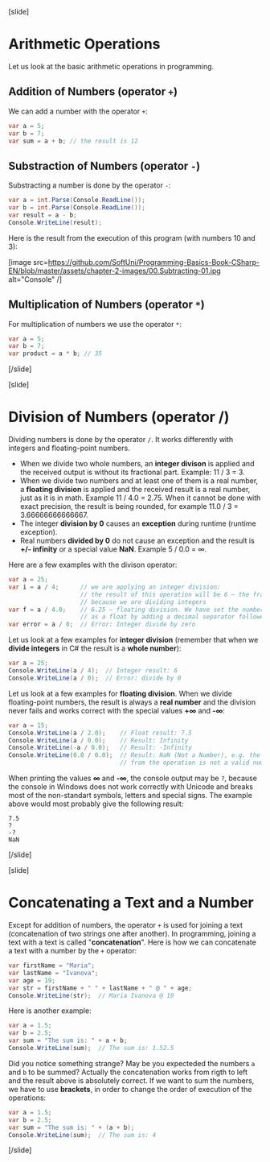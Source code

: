 [slide]
# Arithmetic Operations

Let us look at the basic arithmetic operations in programming.

## Addition of Numbers (operator `+`)

We can add a number with the operator `+`:

```csharp
var a = 5;
var b = 7;
var sum = a + b; // the result is 12
``` 

## Substraction of Numbers (operator `-`)

Substracting a number is done by the operator `-`:

```csharp
var a = int.Parse(Console.ReadLine());
var b = int.Parse(Console.ReadLine());
var result = a - b;
Console.WriteLine(result);
```

Here is the result from the execution of this program (with numbers 10 and 3):

[image src=https://github.com/SoftUni/Programming-Basics-Book-CSharp-EN/blob/master/assets/chapter-2-images/00.Subtracting-01.jpg alt="Console" /] 

## Multiplication of Numbers (operator `*`)

For multiplication of numbers we use the operator `*`:

```csharp
var a = 5;
var b = 7;
var product = a * b; // 35
```
[/slide]

[slide]
# Division of Numbers (operator /)

Dividing numbers is done by the operator `/`. It works differently with integers and floating-point numbers.
- When we divide two whole numbers, an **integer divison** is applied and the received output is without its fractional part. Example: 11 / 3 = 3.
- When we divide two numbers and at least one of them is a real number, a **floating division** is applied and the received result is a real number, just as it is in math. Example 11 / 4.0 = 2.75.  When it cannot be done with exact precision, the result is being rounded, for example 11.0 / 3 = 3.66666666666667.
- The integer **division by 0** causes  an **exception** during runtime (runtime exception).
- Real numbers **divided by 0** do not cause an exception and the result is  **+/- infinity** or a special value  **NaN**. Example 5 / 0.0 = &#8734;.

Here are a few examples with the divison operator:

```csharp
var a = 25;
var i = a / 4;      // we are applying an integer division:
                    // the result of this operation will be 6 – the fractional part will be cut, 
                    // because we are dividing integers
var f = a / 4.0;    // 6.25 – floating division. We have set the number 4 to be interpreted 
                    // as a float by adding a decimal separator followed by zero 
var error = a / 0;  // Error: Integer divide by zero
```

Let us look at a few examples for **integer division** (remember that when we **divide integers** in C# the result is a **whole number**):

```csharp
var a = 25;
Console.WriteLine(a / 4);  // Integer result: 6
Console.WriteLine(a / 0);  // Error: divide by 0
```

Let us look at a few examples for **floating division**. When we divide floating-point numbers, the result is always a **real number** and the division never fails and works correct with the special values **+&#8734;** and **-&#8734;**:

```csharp
var a = 15;
Console.WriteLine(a / 2.0);    // Float result: 7.5
Console.WriteLine(a / 0.0);    // Result: Infinity
Console.WriteLine(-a / 0.0);   // Result: -Infinity
Console.WriteLine(0.0 / 0.0);  // Result: NaN (Not a Number), e.g. the result
                               // from the operation is not a valid numeric value
```

When printing the values  **&#8734;** and **-&#8734;**, the console output may be `?`, because the console in Windows does not work correctly with Unicode and breaks most of the non-standart symbols, letters and special signs. The example above would most probably give the following result:

```
7.5
?
-?
NaN
```
[/slide]

[slide]
# Concatenating a Text and a Number

Except for addition of numbers, the operator `+` is used for joining a text (concatenation of two strings one after another). In programming, joining a text with a text is called "**concatenation**". Here is how we can concatenate a text with a number by the `+` operator:

```csharp
var firstName = "Maria";
var lastName = "Ivanova";
var age = 19;
var str = firstName + " " + lastName + " @ " + age;
Console.WriteLine(str);  // Maria Ivanova @ 19
```

Here is another example:

```csharp
var a = 1.5;
var b = 2.5;
var sum = "The sum is: " + a + b;
Console.WriteLine(sum);  // The sum is: 1.52.5
```

Did you notice something strange? May be you expecteded the numbers `a` and  `b` to be summed? Actually the concatenation works from rigth to left and the result above is absolutely correct. If we want to sum the numbers, we have to use **brackets**, in order to change the order of execution of the operations:

```csharp
var a = 1.5;
var b = 2.5;
var sum = "The sum is: " + (a + b);
Console.WriteLine(sum);  // The sum is: 4
``` 
[/slide]